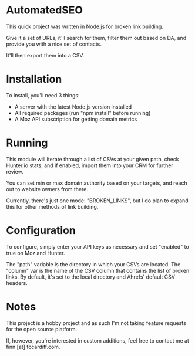 # AutomatedSEO

This quick project was written in Node.js for broken link building.

Give it a set of URLs, it'll search for them, filter them out based on DA, and provide you with a nice set of contacts.

It'll then export them into a CSV.

# Installation

To install, you'll need 3 things:
- A server with the latest Node.js version installed
- All required packages (run "npm install" before running)
- A Moz API subscription for getting domain metrics

# Running

This module will iterate through a list of CSVs at your given path, check Hunter.io stats, and if enabled, import them into your CRM for further review.

You can set min or max domain authority based on your targets, and reach out to website owners from there.

Currently, there's just one mode: "BROKEN_LINKS", but I do plan to expand this for other methods of link building.


# Configuration

To configure, simply enter your API keys as necessary and set "enabled" to true on Moz and Hunter.

The "path" variable is the directory in which your CSVs are located. The "column" var is the name of the CSV column that contains the list of broken links. By default, it's set to the local directory and Ahrefs' default CSV headers.

# Notes

This project is a hobby project and as such I'm not taking feature requests for the open source platform.

If, however, you're interested in custom additions, feel free to contact me at finn [at] fccardiff.com.